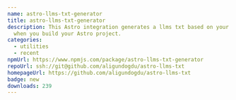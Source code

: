 ```yaml
---
name: astro-llms-txt-generator
title: astro-llms-txt-generator
description: This Astro integration generates a llms txt based on your pages
  when you build your Astro project.
categories:
  - utilities
  - recent
npmUrl: https://www.npmjs.com/package/astro-llms-txt-generator
repoUrl: ssh://git@github.com/aligundogdu/astro-llms-txt
homepageUrl: https://github.com/aligundogdu/astro-llms-txt
badge: new
downloads: 239
---
```


